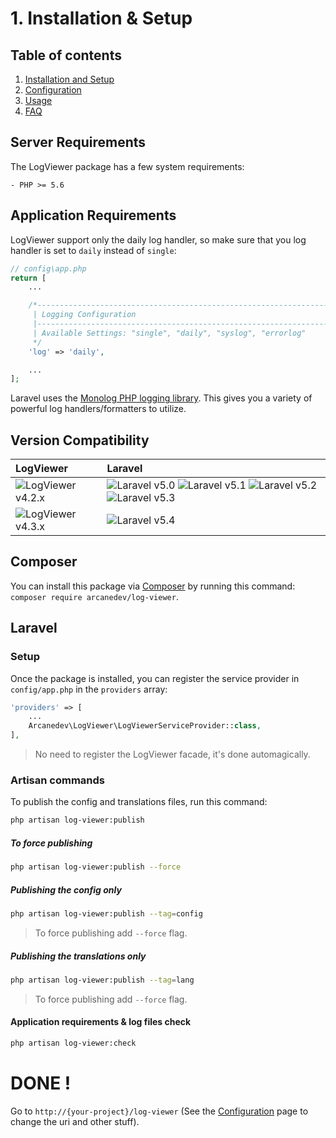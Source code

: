 # 1. Installation & Setup

## Table of contents

  1. [Installation and Setup](1.Installation-and-Setup.md)
  2. [Configuration](2.Configuration.md)
  3. [Usage](3.Usage.md)
  4. [FAQ](4.FAQ.md)
  
## Server Requirements

The LogViewer package has a few system requirements:

    - PHP >= 5.6

## Application Requirements

LogViewer support only the daily log handler, so make sure that you log handler is set to `daily` instead of `single`:

```php
// config\app.php
return [
    ...

    /*--------------------------------------------------------------------------
     | Logging Configuration
     |--------------------------------------------------------------------------
     | Available Settings: "single", "daily", "syslog", "errorlog"
     */
    'log' => 'daily',

    ...
];
```

Laravel uses the [Monolog PHP logging library](https://github.com/Seldaek/monolog). This gives you a variety of powerful log handlers/formatters to utilize.
 
## Version Compatibility

| LogViewer                             | Laravel                                                                                                             |
|:--------------------------------------|:--------------------------------------------------------------------------------------------------------------------|
| ![LogViewer v4.2.x][log_viewer_4_2_x] | ![Laravel v5.0][laravel_5_0] ![Laravel v5.1][laravel_5_1] ![Laravel v5.2][laravel_5_2] ![Laravel v5.3][laravel_5_3] |
| ![LogViewer v4.3.x][log_viewer_4_3_x] | ![Laravel v5.4][laravel_5_4]                                                                                        |                                                                                       |

[laravel_5_0]:  https://img.shields.io/badge/v5.0-supported-brightgreen.svg?style=flat-square "Laravel v5.0"
[laravel_5_1]:  https://img.shields.io/badge/v5.1-supported-brightgreen.svg?style=flat-square "Laravel v5.1"
[laravel_5_2]:  https://img.shields.io/badge/v5.2-supported-brightgreen.svg?style=flat-square "Laravel v5.2"
[laravel_5_3]:  https://img.shields.io/badge/v5.3-supported-brightgreen.svg?style=flat-square "Laravel v5.3"
[laravel_5_4]:  https://img.shields.io/badge/v5.4-supported-brightgreen.svg?style=flat-square "Laravel v5.4"

[log_viewer_4_2_x]: https://img.shields.io/badge/version-4.2.*-blue.svg?style=flat-square "LogViewer v4.2.*"
[log_viewer_4_3_x]: https://img.shields.io/badge/version-4.3.*-blue.svg?style=flat-square "LogViewer v4.3.*"
[log_viewer_4_4_x]: https://img.shields.io/badge/version-4.4.*-blue.svg?style=flat-square "LogViewer v4.4.*"

## Composer

You can install this package via [Composer](http://getcomposer.org/) by running this command: `composer require arcanedev/log-viewer`.

## Laravel

### Setup

Once the package is installed, you can register the service provider in `config/app.php` in the `providers` array:

```php
'providers' => [
    ...
    Arcanedev\LogViewer\LogViewerServiceProvider::class,
],
```

> No need to register the LogViewer facade, it's done automagically.

### Artisan commands

To publish the config and translations files, run this command:

```bash
php artisan log-viewer:publish
```
##### To force publishing

```bash
php artisan log-viewer:publish --force
```

##### Publishing the config only

```bash
php artisan log-viewer:publish --tag=config
```

> To force publishing add `--force` flag.

##### Publishing the translations only

```bash
php artisan log-viewer:publish --tag=lang
```

> To force publishing add `--force` flag.

#### Application requirements & log files check

```bash
php artisan log-viewer:check
```

# DONE !

Go to `http://{your-project}/log-viewer` (See the [Configuration](https://github.com/ARCANEDEV/LogViewer/wiki/3.-Configuration) page to change the uri and other stuff).
